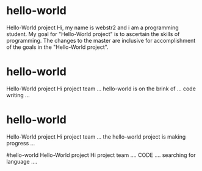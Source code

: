 # hello-world
Hello-World project
Hi, my name is webstr2 and i am a programming student. My goal for "Hello-World project" is to ascertain the skills of programming.
The changes to the master are inclusive for accomplishment of the goals in the "Hello-World project".


# hello-world
Hello-World project
Hi project team ... hello-world is on the brink of ... code writing ...

# hello-world
Hello-World project
Hi project team ... the hello-world project is making progress ... 

#hello-world
Hello-World project
Hi project team .... CODE .... searching for language ....
